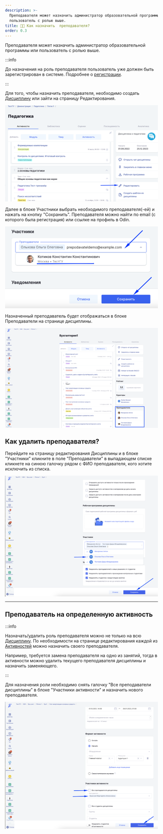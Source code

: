 ```yaml
---
description: >-
  Преподавателя может назначить администратор образовательной программы или
  пользователь с ролью выше.
title: 🧑‍🏫 Как назначить  преподавателя?
order: 0.3
---
```


Преподавателя может назначить администратор образовательной программы или пользователь с ролью выше.

:::info 

До назначения на роль преподавателя пользователь уже должен быть зарегистрирован в системе. Подробнее о [регистрации](./../../../roli-v-sisteme/registraciya).

:::

Для того, чтобы назначить преподавателя, необходимо создать [Дисциплину](./../../../struktura/disciplina/_index) или зайти на страницу Редактирования.

![](<./image (1) (1) (5).png>)

Далее в блоке Участники выбрать необходимого преподавателя(-ей) и нажать на кнопку "Сохранить". Преподавателя можно найти по email (с которого была регистрация) или ссылке на профиль в Odin.

![](<./image (5) (9).png>)

Назначенный преподаватель будет отображаться в блоке Преподаватели на странице дисциплины.

![](<./image (4) (1) (1) (1) (1) (1) (1) (1) (1).png>)

## Как удалить преподавателя?

Перейдите на страницу редактирования Дисциплины и в блоке "Участники"  кликните в поле "Преподаватели" в выпадающем списке кликнете на синюю галочку рядом с ФИО преподавателя, кого хотите исключить из списка.

![](<./image (2) (1) (1) (1) (1) (1) (1) (1) (1) (1) (1) (1) (1) (1) (1) (1) (1) (1) (1) (1) (1) (1) (1) (1).png>)

---

## Преподаватель на определенную активность

:::info 

Назначать/удалить роль преподавателя можно не только на всю [Дисциплину](./../../../struktura/disciplina/_index). По необходимости на странице редактирования каждой из [Активностей](./../../../struktura/aktivnosti/_index) можно назначить своего преподавателя.

Например, требуется замена преподавателя на одно из занятий, тогда в активности можно удалить текущего преподавателя дисциплины и назначить заменяющего.

:::

Для назначения роли необходимо снять галочку "Все преподаватели  дисциплины" в блоке "Участники активности" и назначить нового преподавателя.

![](<./image (3) (1) (1) (1) (1) (1) (1) (1) (1) (1) (1) (1) (1).png>)